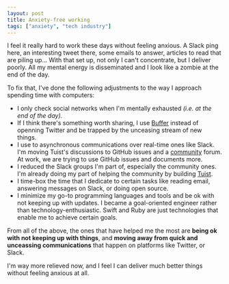 ```yaml
---
layout: post
title: Anxiety-free working
tags: ["anxiety", "tech industry"]
---
```


I feel it really hard to work these days without feeling anxious.
A Slack ping here,
an interesting tweet there,
some emails to answer,
articles to read that are piling up...
With that set up,
not only I can't concentrate,
but I deliver poorly.
All my mental energy is disseminated and I look like a zombie at the end of the day.

To fix that, I've done the following adjustments to the way I approach spending time with computers:

- I only check social networks when I'm mentally exhausted _(i.e. at the end of the day)._
- If I think there's something worth sharing, I use [Buffer](https://buffer.com) instead of openning Twitter and be trapped by the unceasing stream of new things.
- I use to asynchronous communications over real-time ones like Slack. I'm moving Tuist's discussions to GitHub issues and a [community](https://community.tuist.io) forum. At work, we are trying to use GitHub issues and documents more.
- I reduced the Slack groups I'm part of, especially the community ones. I'm already doing my part of helping the community by building [Tuist](https://tuist.io).
- I time-box the time that I dedicate to certain tasks like reading email, answering messages on Slack, or doing open source.
- I minimize my go-to programming languages and tools and be ok with not keeping up with updates. I became a goal-oriented engineer rather than technology-enthusiastic. Swift and Ruby are just technologies that enable me to achieve certain goals.

From all of the above,
the ones that have helped me the most are **being ok with not keeping up with things**,
and **moving away from quick and unceassing communications** that happen on platforms like Twitter, or Slack.

I'm way more relieved now,
and I feel I can deliver much better things without feeling anxious at all.
